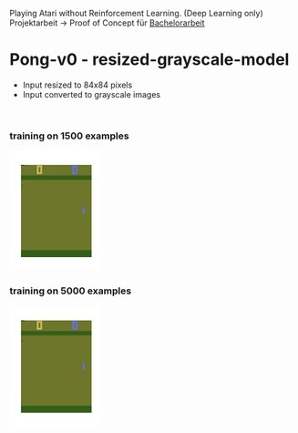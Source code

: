 Playing Atari without Reinforcement Learning. (Deep Learning only) <br>
Projektarbeit -> Proof of Concept für [Bachelorarbeit](https://github.com/CKeibel/Deep_Reinforcement_Learning)

# Pong-v0 - resized-grayscale-model
* Input resized to 84x84 pixels
* Input converted to grayscale images
<br>

### training on 1500 examples
![Pong-v0](https://github.com/CKeibel/Playing-Atari-Deep-Learning-only/blob/main/Pong-v0_1500Examples.gif)

### training on 5000 examples
![Pong-v0](https://github.com/CKeibel/Playing-Atari-Deep-Learning-only/blob/main/Pong-v0_1_5000Examples.gif)
